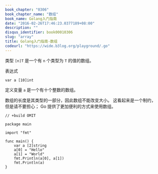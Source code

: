 ```yaml
---
book_chapter: "0306"
book_chapter_name: "数组"
book_name: Golang入门指南
date: "2016-02-26T17:46:23.0377189+08:00"
description: ""
disqus_identifier: book00010306
slug: "array"
title: Golang入门指南-数组
codeurl: "https://wide.b3log.org/playground/.go"
---
```





类型 `[n]T` 是一个有 `n` 个类型为 `T` 的值的数组。

表达式

	var a [10]int

定义变量 `a` 是一个有十个整数的数组。

数组的长度是其类型的一部分，因此数组不能改变大小。
这看起来是一个制约，但是请不要担心；
Go 提供了更加便利的方式来使用数组。

```
// +build OMIT

package main

import "fmt"

func main() {
	var a [2]string
	a[0] = "Hello"
	a[1] = "World"
	fmt.Println(a[0], a[1])
	fmt.Println(a)
}

```

